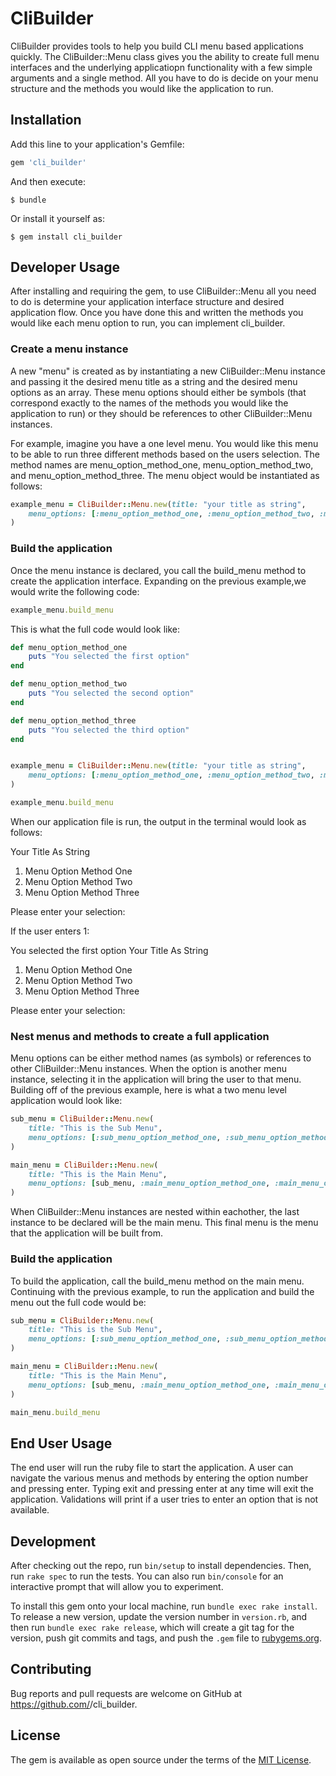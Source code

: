 # CliBuilder

CliBuilder provides tools to help you build CLI menu based applications quickly. The CliBuilder::Menu class gives you the ability to create full menu interfaces and the underlying applicatiopn functionality with a few simple arguments and a single method. All you have to do is decide on your menu structure and the methods you would like the application to run. 

## Installation

Add this line to your application's Gemfile:

```ruby
gem 'cli_builder'
```

And then execute:

    $ bundle

Or install it yourself as:

    $ gem install cli_builder


## Developer Usage

After installing and requiring the gem, to use CliBuilder::Menu all you need to do is determine your application interface structure and desired application flow. Once you have done this and written the methods you would like each menu option to run, you can implement cli_builder.

### Create a menu instance

A new "menu" is created as by instantiating a new CliBuilder::Menu instance and passing it the desired menu title as a string and the desired menu options as an array. These menu options should either be symbols (that correspond exactly to the names of the methods you would like the application to run) or they should be references to other CliBuilder::Menu instances.

For example, imagine you have a one level menu. You would like this menu to be able to run three different methods based on the users selection. The method names are menu_option_method_one, menu_option_method_two, and menu_option_method_three. The menu object would be instantiated as follows:

```ruby
example_menu = CliBuilder::Menu.new(title: "your title as string", 
    menu_options: [:menu_option_method_one, :menu_option_method_two, :menu_option_method_three]
)
```
### Build the application

Once the menu instance is declared, you call the build_menu method to create the application interface. Expanding on the previous example,we would write the following code:

```ruby
example_menu.build_menu
```

This is what the full code would look like:
```ruby
def menu_option_method_one
    puts "You selected the first option"
end

def menu_option_method_two
    puts "You selected the second option"
end

def menu_option_method_three
    puts "You selected the third option"
end


example_menu = CliBuilder::Menu.new(title: "your title as string", 
    menu_options: [:menu_option_method_one, :menu_option_method_two, :menu_option_method_three]
)

example_menu.build_menu
```

When our application file is run, the output in the terminal would look as follows:

Your Title As String

1. Menu Option Method One
2. Menu Option Method Two
3. Menu Option Method Three

Please enter your selection:

If the user enters 1:

You selected the first option
Your Title As String

1. Menu Option Method One
2. Menu Option Method Two
3. Menu Option Method Three

Please enter your selection:

### Nest menus and methods to create a full application

Menu options can be either method names (as symbols) or references to other CliBuilder::Menu instances. When the option is another menu instance, selecting it in the application will bring the user to that menu. Building off of the previous example, here is what a two menu level application would look like:

```ruby
sub_menu = CliBuilder::Menu.new(
    title: "This is the Sub Menu", 
    menu_options: [:sub_menu_option_method_one, :sub_menu_option_method_two, :sub_menu_option_method_three]
)

main_menu = CliBuilder::Menu.new(
    title: "This is the Main Menu", 
    menu_options: [sub_menu, :main_menu_option_method_one, :main_menu_option_method_two]
)
```

When CliBuilder::Menu instances are nested within eachother, the last instance to be declared will be the main menu. This final menu is the menu that the application will be built from.

### Build the application

To build the application, call the build_menu method on the main menu. Continuing with the previous example, to run the application and build the menu out the full code would be:

```ruby
sub_menu = CliBuilder::Menu.new(
    title: "This is the Sub Menu", 
    menu_options: [:sub_menu_option_method_one, :sub_menu_option_method_two, :sub_menu_option_method_three]
)

main_menu = CliBuilder::Menu.new(
    title: "This is the Main Menu", 
    menu_options: [sub_menu, :main_menu_option_method_one, :main_menu_option_method_two]
)

main_menu.build_menu
```

## End User Usage
The end user will run the ruby file to start the application. A user can navigate the various menus and methods by entering the option number and pressing enter. Typing exit and pressing enter at any time will exit the application. Validations will print if a user tries to enter an option that is not available.

## Development

After checking out the repo, run `bin/setup` to install dependencies. Then, run `rake spec` to run the tests. You can also run `bin/console` for an interactive prompt that will allow you to experiment.

To install this gem onto your local machine, run `bundle exec rake install`. To release a new version, update the version number in `version.rb`, and then run `bundle exec rake release`, which will create a git tag for the version, push git commits and tags, and push the `.gem` file to [rubygems.org](https://rubygems.org).

## Contributing

Bug reports and pull requests are welcome on GitHub at https://github.com/<rrosztoczy>/cli_builder.

## License

The gem is available as open source under the terms of the [MIT License](https://opensource.org/licenses/MIT).
